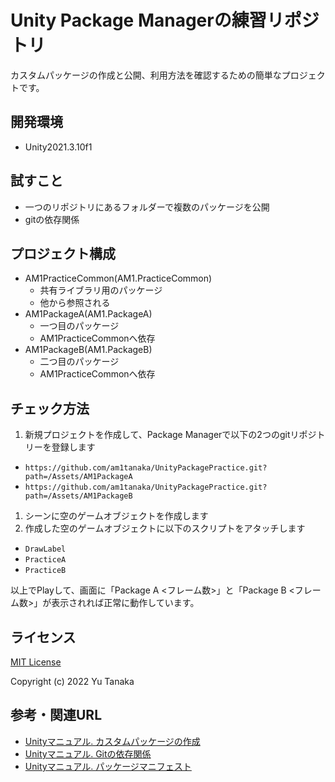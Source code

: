 # Unity Package Managerの練習リポジトリ

カスタムパッケージの作成と公開、利用方法を確認するための簡単なプロジェクトです。

## 開発環境
- Unity2021.3.10f1

## 試すこと
- 一つのリポジトリにあるフォルダーで複数のパッケージを公開
- gitの依存関係

## プロジェクト構成
- AM1PracticeCommon(AM1.PracticeCommon)
  - 共有ライブラリ用のパッケージ
  - 他から参照される
- AM1PackageA(AM1.PackageA)
  - 一つ目のパッケージ
  - AM1PracticeCommonへ依存
- AM1PackageB(AM1.PackageB)
  - 二つ目のパッケージ
  - AM1PracticeCommonへ依存

## チェック方法

1. 新規プロジェクトを作成して、Package Managerで以下の2つのgitリポジトリーを登録します
  - `https://github.com/am1tanaka/UnityPackagePractice.git?path=/Assets/AM1PackageA`
  - `https://github.com/am1tanaka/UnityPackagePractice.git?path=/Assets/AM1PackageB`
1. シーンに空のゲームオブジェクトを作成します
1. 作成した空のゲームオブジェクトに以下のスクリプトをアタッチします
  - `DrawLabel`
  - `PracticeA`
  - `PracticeB`

以上でPlayして、画面に「Package A <フレーム数>」と「Package B <フレーム数>」が表示されれば正常に動作しています。


## ライセンス
[MIT License](./LICENSE.md)

Copyright (c) 2022 Yu Tanaka

## 参考・関連URL
- [Unityマニュアル. カスタムパッケージの作成](https://docs.unity3d.com/ja/2021.3/Manual/CustomPackages.html)
- [Unityマニュアル. Gitの依存関係](https://docs.unity3d.com/ja/2021.3/Manual/upm-git.html)
- [Unityマニュアル. パッケージマニフェスト](https://docs.unity3d.com/ja/2021.3/Manual/upm-manifestPkg.html)
